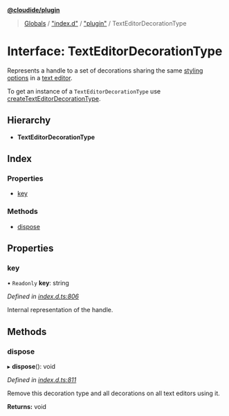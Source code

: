 **[@cloudide/plugin](../README.md)**

> [Globals](../README.md) / ["index.d"](../modules/_index_d_.md) / ["plugin"](../modules/_index_d_._plugin_.md) / TextEditorDecorationType

# Interface: TextEditorDecorationType

Represents a handle to a set of decorations
sharing the same [styling options](#DecorationRenderOptions) in a [text editor](#TextEditor).

To get an instance of a `TextEditorDecorationType` use
[createTextEditorDecorationType](#window.createTextEditorDecorationType).

## Hierarchy

* **TextEditorDecorationType**

## Index

### Properties

* [key](_index_d_._plugin_.texteditordecorationtype.md#key)

### Methods

* [dispose](_index_d_._plugin_.texteditordecorationtype.md#dispose)

## Properties

### key

• `Readonly` **key**: string

*Defined in [index.d.ts:806](https://github.com/shuyaqian/cloudide-plugin-api/blob/6d83fa1/index.d.ts#L806)*

Internal representation of the handle.

## Methods

### dispose

▸ **dispose**(): void

*Defined in [index.d.ts:811](https://github.com/shuyaqian/cloudide-plugin-api/blob/6d83fa1/index.d.ts#L811)*

Remove this decoration type and all decorations on all text editors using it.

**Returns:** void
